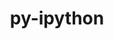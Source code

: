 ---
title: "py-ipython"
layout: cache
categories: [package, develop-2024-12-22]
meta: {"versions": ["7.21.0", "8.18.1"], "compilers": ["gcc@=11.1.0", "gcc@=11.4.0", "gcc@=9.4.0", "oneapi@=2024.2.1"], "oss": ["ubuntu20.04", "ubuntu22.04"], "platforms": ["linux"], "targets": ["neoverse_v2", "ppc64le", "x86_64_v3"], "stacks": ["data-vis-sdk", "e4s", "e4s-neoverse-v2", "e4s-oneapi", "e4s-power", "root"], "num_specs": 14, "num_specs_by_stack": {"root": 14, "e4s-power": 3, "data-vis-sdk": 1, "e4s-neoverse-v2": 2, "e4s": 3, "e4s-oneapi": 5}}
spec_details: [{"hash": "hbug7i2i2brpu5aoifzwpoxa5dwlzr2u", "compiler": "gcc@=9.4.0", "versions": ["8.18.1"], "os": "ubuntu20.04", "platform": "linux", "target": "ppc64le", "variants": ["build_system=python_pip"], "stacks": ["root", "e4s-power"], "size": "-", "tarball": "https://binaries.spack.io/develop-2024-12-22/build_cache/linux-ubuntu20.04-ppc64le/gcc-9.4.0/py-ipython-8.18.1/linux-ubuntu20.04-ppc64le-gcc-9.4.0-py-ipython-8.18.1-hbug7i2i2brpu5aoifzwpoxa5dwlzr2u.spack"}, {"hash": "7drhopm2vf42fr7xfeakmj3lcda4sr3k", "compiler": "gcc@=9.4.0", "versions": ["8.18.1"], "os": "ubuntu20.04", "platform": "linux", "target": "ppc64le", "variants": ["build_system=python_pip"], "stacks": ["root", "e4s-power"], "size": "-", "tarball": "https://binaries.spack.io/develop-2024-12-22/build_cache/linux-ubuntu20.04-ppc64le/gcc-9.4.0/py-ipython-8.18.1/linux-ubuntu20.04-ppc64le-gcc-9.4.0-py-ipython-8.18.1-7drhopm2vf42fr7xfeakmj3lcda4sr3k.spack"}, {"hash": "o67xt7avfauzh5keg2ghd6kycehqbviv", "compiler": "gcc@=9.4.0", "versions": ["8.18.1"], "os": "ubuntu20.04", "platform": "linux", "target": "ppc64le", "variants": ["build_system=python_pip"], "stacks": ["root", "e4s-power"], "size": "-", "tarball": "https://binaries.spack.io/develop-2024-12-22/build_cache/linux-ubuntu20.04-ppc64le/gcc-9.4.0/py-ipython-8.18.1/linux-ubuntu20.04-ppc64le-gcc-9.4.0-py-ipython-8.18.1-o67xt7avfauzh5keg2ghd6kycehqbviv.spack"}, {"hash": "jd7cmqmsac5ynmcl5i4bl4awp3fmoyya", "compiler": "gcc@=11.1.0", "versions": ["8.18.1"], "os": "ubuntu20.04", "platform": "linux", "target": "x86_64_v3", "variants": ["build_system=python_pip"], "stacks": ["root", "data-vis-sdk"], "size": "-", "tarball": "https://binaries.spack.io/develop-2024-12-22/build_cache/linux-ubuntu20.04-x86_64_v3/gcc-11.1.0/py-ipython-8.18.1/linux-ubuntu20.04-x86_64_v3-gcc-11.1.0-py-ipython-8.18.1-jd7cmqmsac5ynmcl5i4bl4awp3fmoyya.spack"}, {"hash": "lgubofdlw27zoggt3cemycgg7ljrklmh", "compiler": "gcc@=11.4.0", "versions": ["8.18.1"], "os": "ubuntu22.04", "platform": "linux", "target": "neoverse_v2", "variants": ["build_system=python_pip"], "stacks": ["root", "e4s-neoverse-v2"], "size": "-", "tarball": "https://binaries.spack.io/develop-2024-12-22/build_cache/linux-ubuntu22.04-neoverse_v2/gcc-11.4.0/py-ipython-8.18.1/linux-ubuntu22.04-neoverse_v2-gcc-11.4.0-py-ipython-8.18.1-lgubofdlw27zoggt3cemycgg7ljrklmh.spack"}, {"hash": "d23putaxehlvtu4gnvioyfahhtjplech", "compiler": "gcc@=11.4.0", "versions": ["8.18.1"], "os": "ubuntu22.04", "platform": "linux", "target": "neoverse_v2", "variants": ["build_system=python_pip"], "stacks": ["root", "e4s-neoverse-v2"], "size": "-", "tarball": "https://binaries.spack.io/develop-2024-12-22/build_cache/linux-ubuntu22.04-neoverse_v2/gcc-11.4.0/py-ipython-8.18.1/linux-ubuntu22.04-neoverse_v2-gcc-11.4.0-py-ipython-8.18.1-d23putaxehlvtu4gnvioyfahhtjplech.spack"}, {"hash": "un7dgxpkqo6tbummawcwqo3glxariawx", "compiler": "gcc@=11.4.0", "versions": ["8.18.1"], "os": "ubuntu22.04", "platform": "linux", "target": "x86_64_v3", "variants": ["build_system=python_pip"], "stacks": ["e4s", "root"], "size": "-", "tarball": "https://binaries.spack.io/develop-2024-12-22/build_cache/linux-ubuntu22.04-x86_64_v3/gcc-11.4.0/py-ipython-8.18.1/linux-ubuntu22.04-x86_64_v3-gcc-11.4.0-py-ipython-8.18.1-un7dgxpkqo6tbummawcwqo3glxariawx.spack"}, {"hash": "b5ibptyfz2y22unddmjsb5ifvnw47cdq", "compiler": "gcc@=11.4.0", "versions": ["8.18.1"], "os": "ubuntu22.04", "platform": "linux", "target": "x86_64_v3", "variants": ["build_system=python_pip"], "stacks": ["e4s", "root"], "size": "-", "tarball": "https://binaries.spack.io/develop-2024-12-22/build_cache/linux-ubuntu22.04-x86_64_v3/gcc-11.4.0/py-ipython-8.18.1/linux-ubuntu22.04-x86_64_v3-gcc-11.4.0-py-ipython-8.18.1-b5ibptyfz2y22unddmjsb5ifvnw47cdq.spack"}, {"hash": "uyu4rohpall2her33u6rmutvg57fl3rt", "compiler": "gcc@=11.4.0", "versions": ["8.18.1"], "os": "ubuntu22.04", "platform": "linux", "target": "x86_64_v3", "variants": ["build_system=python_pip"], "stacks": ["e4s", "root"], "size": "-", "tarball": "https://binaries.spack.io/develop-2024-12-22/build_cache/linux-ubuntu22.04-x86_64_v3/gcc-11.4.0/py-ipython-8.18.1/linux-ubuntu22.04-x86_64_v3-gcc-11.4.0-py-ipython-8.18.1-uyu4rohpall2her33u6rmutvg57fl3rt.spack"}, {"hash": "3r5cymcagq3g64xo4573lcxzwjvgstuy", "compiler": "oneapi@=2024.2.1", "versions": ["8.18.1"], "os": "ubuntu22.04", "platform": "linux", "target": "x86_64_v3", "variants": ["build_system=python_pip"], "stacks": ["e4s-oneapi", "root"], "size": "-", "tarball": "https://binaries.spack.io/develop-2024-12-22/build_cache/linux-ubuntu22.04-x86_64_v3/oneapi-2024.2.1/py-ipython-8.18.1/linux-ubuntu22.04-x86_64_v3-oneapi-2024.2.1-py-ipython-8.18.1-3r5cymcagq3g64xo4573lcxzwjvgstuy.spack"}, {"hash": "ctvvshciu4vd4ackr4x5gygizvjb2wu7", "compiler": "oneapi@=2024.2.1", "versions": ["8.18.1"], "os": "ubuntu22.04", "platform": "linux", "target": "x86_64_v3", "variants": ["build_system=python_pip"], "stacks": ["e4s-oneapi", "root"], "size": "-", "tarball": "https://binaries.spack.io/develop-2024-12-22/build_cache/linux-ubuntu22.04-x86_64_v3/oneapi-2024.2.1/py-ipython-8.18.1/linux-ubuntu22.04-x86_64_v3-oneapi-2024.2.1-py-ipython-8.18.1-ctvvshciu4vd4ackr4x5gygizvjb2wu7.spack"}, {"hash": "rm42iyj7twsykrjerbjueae4hu575b3b", "compiler": "oneapi@=2024.2.1", "versions": ["8.18.1"], "os": "ubuntu22.04", "platform": "linux", "target": "x86_64_v3", "variants": ["build_system=python_pip"], "stacks": ["e4s-oneapi", "root"], "size": "-", "tarball": "https://binaries.spack.io/develop-2024-12-22/build_cache/linux-ubuntu22.04-x86_64_v3/oneapi-2024.2.1/py-ipython-8.18.1/linux-ubuntu22.04-x86_64_v3-oneapi-2024.2.1-py-ipython-8.18.1-rm42iyj7twsykrjerbjueae4hu575b3b.spack"}, {"hash": "v6smn7pd55jbt6mxhdropqjgebhnnbas", "compiler": "oneapi@=2024.2.1", "versions": ["7.21.0"], "os": "ubuntu22.04", "platform": "linux", "target": "x86_64_v3", "variants": ["build_system=python_pip"], "stacks": ["e4s-oneapi", "root"], "size": "-", "tarball": "https://binaries.spack.io/develop-2024-12-22/build_cache/linux-ubuntu22.04-x86_64_v3/oneapi-2024.2.1/py-ipython-7.21.0/linux-ubuntu22.04-x86_64_v3-oneapi-2024.2.1-py-ipython-7.21.0-v6smn7pd55jbt6mxhdropqjgebhnnbas.spack"}, {"hash": "36xexmsbg7vgejavkztgeygscmbwjtd6", "compiler": "oneapi@=2024.2.1", "versions": ["8.18.1"], "os": "ubuntu22.04", "platform": "linux", "target": "x86_64_v3", "variants": ["build_system=python_pip"], "stacks": ["e4s-oneapi", "root"], "size": "-", "tarball": "https://binaries.spack.io/develop-2024-12-22/build_cache/linux-ubuntu22.04-x86_64_v3/oneapi-2024.2.1/py-ipython-8.18.1/linux-ubuntu22.04-x86_64_v3-oneapi-2024.2.1-py-ipython-8.18.1-36xexmsbg7vgejavkztgeygscmbwjtd6.spack"}]
---